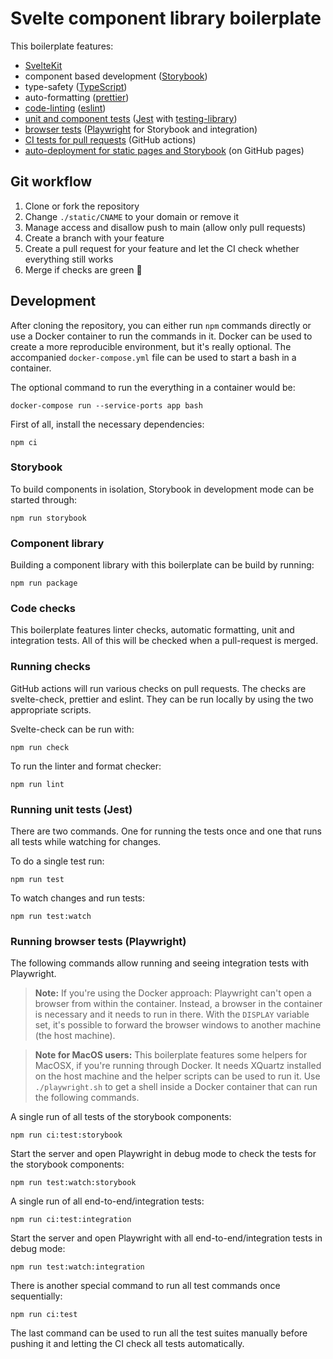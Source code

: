 # Svelte component library boilerplate

This boilerplate features:

- [SvelteKit](https://kit.svelte.dev/)
- component based development ([Storybook](https://storybook.js.org/))
- type-safety ([TypeScript](https://www.typescriptlang.org/))
- auto-formatting ([prettier](https://prettier.io/))
- [code-linting](#running-checks) ([eslint](https://eslint.org/))
- [unit and component tests](#running-unit-tests-jest) ([Jest](https://jestjs.io/) with [testing-library](https://testing-library.com/))
- [browser tests](#running-browser-tests-playwright) ([Playwright](https://playwright.dev/) for Storybook and integration)
- [CI tests for pull requests](.github/workflows/run-checks.yml) (GitHub actions)
- [auto-deployment for static pages and Storybook](.github/workflows/publish-docs.yml) (on GitHub pages)

## Git workflow

1. Clone or fork the repository
2. Change `./static/CNAME` to your domain or remove it
3. Manage access and disallow push to main (allow only pull requests)
4. Create a branch with your feature
5. Create a pull request for your feature and let the CI check whether everything still works
6. Merge if checks are green 🙂

## Development

After cloning the repository, you can either run `npm` commands directly or use a Docker container to run the commands in it. Docker can be used to create a more reproducible environment, but it's really optional. The accompanied `docker-compose.yml` file can be used to start a bash in a container.

The optional command to run the everything in a container would be:

```
docker-compose run --service-ports app bash
```

First of all, install the necessary dependencies:

```
npm ci
```

### Storybook

To build components in isolation, Storybook in development mode can be started through:

```
npm run storybook
```

### Component library

Building a component library with this boilerplate can be build by running:

```
npm run package
```

### Code checks

This boilerplate features linter checks, automatic formatting, unit and integration tests. All of this will be checked when a pull-request is merged.

### Running checks

GitHub actions will run various checks on pull requests. The checks are svelte-check, prettier and eslint. They can be run locally by using the two appropriate scripts.

Svelte-check can be run with:

```
npm run check
```

To run the linter and format checker:

```
npm run lint
```

### Running unit tests (Jest)

There are two commands. One for running the tests once and one that runs all tests while watching for changes.

To do a single test run:

```
npm run test
```

To watch changes and run tests:

```
npm run test:watch
```

### Running browser tests (Playwright)

The following commands allow running and seeing integration tests with Playwright.

> **Note:** If you're using the Docker approach: Playwright can't open a browser from within the container. Instead, a browser in the container is necessary and it needs to run in there. With the `DISPLAY` variable set, it's possible to forward the browser windows to another machine (the host machine).

> **Note for MacOS users:** This boilerplate features some helpers for MacOSX, if you're running through Docker. It needs XQuartz installed on the host machine and the helper scripts can be used to run it. Use `./playwright.sh` to get a shell inside a Docker container that can run the following commands.

A single run of all tests of the storybook components:

```
npm run ci:test:storybook
```

Start the server and open Playwright in debug mode to check the tests for the storybook components:

```
npm run test:watch:storybook
```

A single run of all end-to-end/integration tests:

```
npm run ci:test:integration
```

Start the server and open Playwright with all end-to-end/integration tests in debug mode:

```
npm run test:watch:integration
```

There is another special command to run all test commands once sequentially:

```
npm run ci:test
```

The last command can be used to run all the test suites manually before pushing it and letting the CI check all tests automatically.

